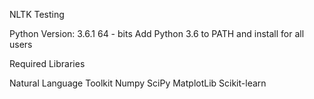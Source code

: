 NLTK Testing 

Python Version: 3.6.1 64 - bits
Add Python 3.6 to PATH and install for all users


Required Libraries

Natural Language Toolkit
Numpy
SciPy
MatplotLib
Scikit-learn

